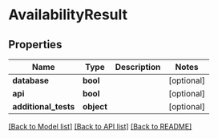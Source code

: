 # AvailabilityResult

## Properties
Name | Type | Description | Notes
------------ | ------------- | ------------- | -------------
**database** | **bool** |  | [optional] 
**api** | **bool** |  | [optional] 
**additional_tests** | **object** |  | [optional] 

[[Back to Model list]](../README.md#documentation-for-models) [[Back to API list]](../README.md#documentation-for-api-endpoints) [[Back to README]](../README.md)


